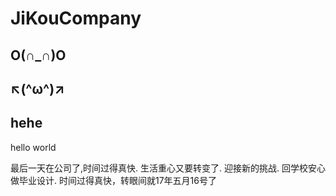 # JiKouCompany
## O(∩_∩)O
## ↖(^ω^)↗
## hehe
hello world

最后一天在公司了,时间过得真快.
生活重心又要转变了.
迎接新的挑战.
回学校安心做毕业设计.
时间过得真快，转眼间就17年五月16号了
